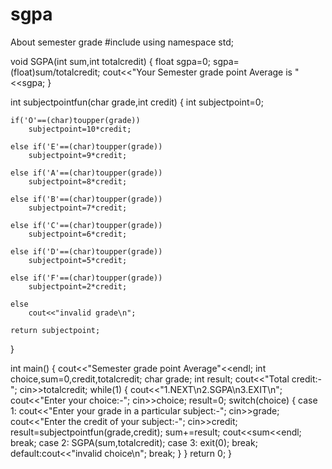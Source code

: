 # sgpa
About semester grade 
#include<iostream>
using namespace std;

void SGPA(int sum,int totalcredit)
{
	float sgpa=0;
	sgpa=(float)sum/totalcredit;
	cout<<"Your Semester grade point Average is "<<sgpa;
}

int subjectpointfun(char grade,int credit)
{
	int subjectpoint=0;

	if('O'==(char)toupper(grade))
		subjectpoint=10*credit;

	else if('E'==(char)toupper(grade))
		subjectpoint=9*credit;

	else if('A'==(char)toupper(grade))
		subjectpoint=8*credit;

	else if('B'==(char)toupper(grade))
		subjectpoint=7*credit;

	else if('C'==(char)toupper(grade))
		subjectpoint=6*credit;

	else if('D'==(char)toupper(grade))
		subjectpoint=5*credit;

	else if('F'==(char)toupper(grade))
		subjectpoint=2*credit;

	else
		cout<<"invalid grade\n";
	
	return subjectpoint;
}

int main()
{
	cout<<"Semester grade point Average"<<endl;
	int choice,sum=0,credit,totalcredit;
	char grade;
	int result;
	cout<<"Total credit:-";
	cin>>totalcredit;
	while(1)
	{
		cout<<"1.NEXT\n2.SGPA\n3.EXIT\n";
		cout<<"Enter your choice:-";
		cin>>choice;
		result=0;
		switch(choice)
		{
			case 1: cout<<"Enter your grade in a particular subject:-";
					cin>>grade;
					cout<<"Enter the credit of your subject:-";
					cin>>credit;
					result=subjectpointfun(grade,credit);
					sum+=result;
					cout<<sum<<endl;
					break;
			case 2:
					SGPA(sum,totalcredit);
			case 3:
				exit(0);
				break;
			default:cout<<"invalid choice\n";
			break;
		}
	}
	return 0;
}
